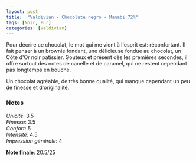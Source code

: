 ```yaml
---
layout: post
title:  "Valdivian - Chocolate negro - Manabi 72%"
tags: [Noir, Pur] 
categories: [Valdivian]
---
```


Pour décrire ce chocolat, le mot qui me vient à l'esprit est: réconfortant. Il fait penser à un brownie fondant, une délicieuse fondue au chocolat, un Côte d'Or noir patissier. Gouteux et présent dès les premières secondes, il offre surtout des notes de canelle et de caramel, qui ne restent cependant pas longtemps en bouche. 

Un chocolat agréable, de très bonne qualité, qui manque cependant un peu de finesse et d'originalité.

### Notes

_Unicité_: 3.5  
_Finesse_: 3.5  
_Confort_: 5  
_Intensité_: 4.5  
_Impression générale_: 4

**Note finale**: 20.5/25